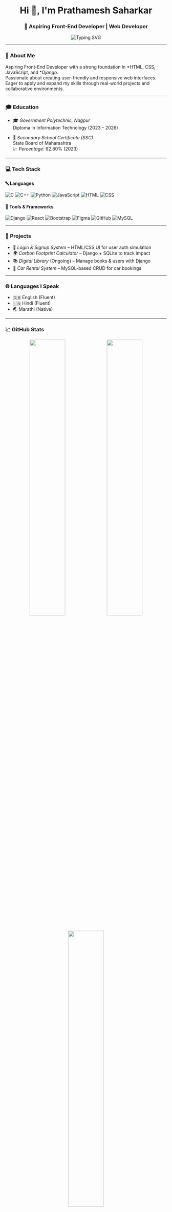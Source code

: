 <h1 align="center">Hi 👋, I'm Prathamesh Saharkar</h1>
<h3 align="center">🚀 Aspiring Front-End Developer | Web Developer</h3>

<p align="center">
  <img src="https://readme-typing-svg.demolab.com?font=Fira+Code&size=22&pause=1000&color=00BFFF&center=true&vCenter=true&width=435&lines=Turning+ideas+into+code+%F0%9F%A7%91%E2%80%8D%F0%9F%92%BB;Building+real-world+projects+with+Django+%26+JS" alt="Typing SVG" />
</p>

---

### 💫 About Me

Aspiring Front-End Developer with a strong foundation in *HTML, CSS, JavaScript, and **Django*.  
Passionate about creating user-friendly and responsive web interfaces.  
Eager to apply and expand my skills through real-world projects and collaborative environments.

---

### 🎓 Education

- 🎓 *Government Polytechnic, Nagpur*  
  Diploma in Information Technology (2023 – 2026)

- 🏫 *Secondary School Certificate (SSC)*  
  State Board of Maharashtra  
  📈 *Percentage:* 92.80% (2023)

---

### 💻 Tech Stack

#### 🔤 Languages
![C](https://skillicons.dev/icons?i=c)
![C++](https://skillicons.dev/icons?i=cpp)
![Python](https://skillicons.dev/icons?i=python)
![JavaScript](https://skillicons.dev/icons?i=javascript)
![HTML](https://skillicons.dev/icons?i=html)
![CSS](https://skillicons.dev/icons?i=css)

#### 🧰 Tools & Frameworks
![Django](https://skillicons.dev/icons?i=django)
![React](https://skillicons.dev/icons?i=react)
![Bootstrap](https://skillicons.dev/icons?i=bootstrap)
![Figma](https://skillicons.dev/icons?i=figma)
![GitHub](https://skillicons.dev/icons?i=github)
![MySQL](https://skillicons.dev/icons?i=mysql)

---

### 📌 Projects

- 🔐 *Login & Signup System* – HTML/CSS UI for user auth simulation  
- 🌍 *Carbon Footprint Calculator* – Django + SQLite to track impact  
- 📚 *Digital Library* (Ongoing) – Manage books & users with Django  
- 🚗 *Car Rental System* – MySQL-based CRUD for car bookings

---

### 🌐 Languages I Speak

- 🇬🇧 English (Fluent)  
- 🇮🇳 Hindi (Fluent)  
- 🌏 Marathi (Native)

---

### 📈 GitHub Stats

<p align="center">
  <img src="https://github-readme-stats.vercel.app/api?username=prathamesh7002&show_icons=true&theme=tokyonight" width="47%" />
  <img src="https://github-readme-streak-stats.herokuapp.com/?user=prathamesh7002&theme=tokyonight" width="47%" />
</p>

<p align="center">
  <img src="https://github-readme-stats.vercel.app/api/top-langs/?username=prathamesh7002&layout=compact&theme=tokyonight" width="47%" />
</p>

---

### 🏆 GitHub Achievements

<p align="center">
  <img src="https://github-profile-trophy.vercel.app/?username=prathamesh7002&theme=onestar&column=7" />
</p>

---

### 📬 Contact Me

- 📞 Phone: 9975886448  
- 📧 Email: [prathameshsaharkar@gmail.com](mailto:prathameshsaharkar@gmail.com)  
- 🔗 GitHub: [prathamesh7002](https://github.com/prathamesh7002)

---

<p align="center">
  <img src="https://capsule-render.vercel.app/api?type=waving&color=0:00bfff,100:1e90ff&height=120&section=footer"/>
</p>
